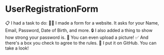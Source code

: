 # UserRegistrationForm
📋 I had a task to do:  👨‍💻 I made a form for a website. It asks for your Name, Email, Password, Date of Birth, and more.  🔒 I also added a thing to show how strong your password is.  📸 You can even upload a picture!  ✅ And there's a box you check to agree to the rules.  📂 I put it on GitHub. You can take a look!
